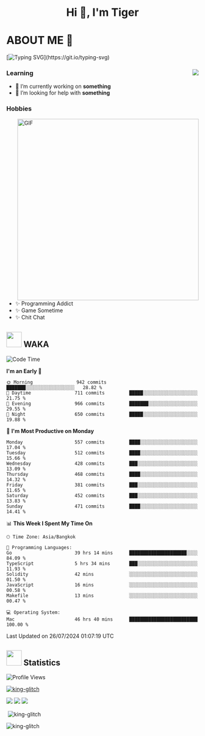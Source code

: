 <h1 align="center">Hi 👋, I'm Tiger</h1>




# ABOUT ME 💬

[![Typing SVG](https://readme-typing-svg.herokuapp.com?color=22F771&vCenter=true&lines=A+perssionate+developer+from+nowhere.)](https://git.io/typing-svg)

<div>
 <img align="right" src="https://spotify-github-profile.vercel.app/api/view?uid=12129734423&cover_image=false&theme=default&bar_color=22d016&bar_color_cover=true" />
 <h3>Learning</h3>
 
 <ul>
  <li>🔭 I’m currently working on <b>something</b></li>
  <li>🤝 I’m looking for help with <b>something</b></li>
 </ul>
 
</div>
<div>
 <h3>Hobbies</h3>
 <img align="right" height="475px"  alt="GIF" src="https://i.pinimg.com/originals/1f/b7/db/1fb7dbee557e5ed509f7517da8a84d58.gif" />
 <ul>
  <li>✨ Programming Addict</li>
  <li>✨ Game Sometime</li>
  <li>✨ Chit Chat</li>
 </ul>
 
</div>



## <img height="40" src="https://raw.githubusercontent.com/innng/innng/master/assets/kyubey.gif"/> WAKA

<!--START_SECTION:waka-->
![Code Time](http://img.shields.io/badge/Code%20Time-2%2C045%20hrs%2049%20mins-blue)

**I'm an Early 🐤** 

```text
🌞 Morning                942 commits         ███████░░░░░░░░░░░░░░░░░░   28.82 % 
🌆 Daytime                711 commits         █████░░░░░░░░░░░░░░░░░░░░   21.75 % 
🌃 Evening                966 commits         ███████░░░░░░░░░░░░░░░░░░   29.55 % 
🌙 Night                  650 commits         █████░░░░░░░░░░░░░░░░░░░░   19.88 % 
```
📅 **I'm Most Productive on Monday** 

```text
Monday                   557 commits         ████░░░░░░░░░░░░░░░░░░░░░   17.04 % 
Tuesday                  512 commits         ████░░░░░░░░░░░░░░░░░░░░░   15.66 % 
Wednesday                428 commits         ███░░░░░░░░░░░░░░░░░░░░░░   13.09 % 
Thursday                 468 commits         ████░░░░░░░░░░░░░░░░░░░░░   14.32 % 
Friday                   381 commits         ███░░░░░░░░░░░░░░░░░░░░░░   11.65 % 
Saturday                 452 commits         ███░░░░░░░░░░░░░░░░░░░░░░   13.83 % 
Sunday                   471 commits         ████░░░░░░░░░░░░░░░░░░░░░   14.41 % 
```


📊 **This Week I Spent My Time On** 

```text
🕑︎ Time Zone: Asia/Bangkok

💬 Programming Languages: 
Go                       39 hrs 14 mins      █████████████████████░░░░   84.09 % 
TypeScript               5 hrs 34 mins       ███░░░░░░░░░░░░░░░░░░░░░░   11.93 % 
Solidity                 42 mins             ░░░░░░░░░░░░░░░░░░░░░░░░░   01.50 % 
JavaScript               16 mins             ░░░░░░░░░░░░░░░░░░░░░░░░░   00.58 % 
Makefile                 13 mins             ░░░░░░░░░░░░░░░░░░░░░░░░░   00.47 % 

💻 Operating System: 
Mac                      46 hrs 40 mins      █████████████████████████   100.00 % 
```


 Last Updated on 26/07/2024 01:07:19 UTC
<!--END_SECTION:waka-->
## <img height="40" src="https://raw.githubusercontent.com/innng/innng/master/assets/kyubey.gif"/> Statistics
![Profile Views](https://komarev.com/ghpvc/?username=king-glitch)  

<p align="left"> 
 <a href="https://github.com/ryo-ma/github-profile-trophy">
  <img src="https://github-profile-trophy.vercel.app/?username=king-glitch&theme=dracula" alt="king-glitch" />
 </a> </p>

![](https://github-profile-summary-cards.vercel.app/api/cards/profile-details?username=king-glitch&theme=dracula)
![](https://github-profile-summary-cards.vercel.app/api/cards/stats?username=king-glitch&theme=dracula) 
![](https://github-profile-summary-cards.vercel.app/api/cards/productive-time?username=king-glitch&theme=dracula)


<p>&nbsp;<img align="center" src="https://github-readme-stats.vercel.app/api?username=king-glitch&theme=dracula" alt="king-glitch" /></p>

<p><img align="center" src="https://github-readme-streak-stats.herokuapp.com/?user=king-glitch&theme=dracula" alt="king-glitch" /></p>
